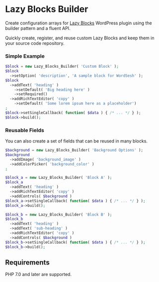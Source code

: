 # Lazy Blocks Builder

Create configuration arrays for [Lazy Blocks](https://lazyblocks.com/) WordPress plugin using the builder pattern and a fluent API.

Quickly create, register, and reuse custom Lazy Blocks and keep them in your source code repository.

### Simple Example
```php
$block = new Lazy_Blocks_Builder( 'Custom Block' );
$block
  ->setOption( 'description', 'A sample block for WordSesh' );
$block
  ->addText( 'heading' )
    ->setDefault( 'Big heading here' )
    ->setRequired()
  ->addRichTextEditor( 'copy' )
  	->setDefault( 'Some lorem ipsum here as a placeholder')
;
$block->setSingleCallback( function( $data ) { /* ... */ } );
$block->build();
```

### Reusable Fields

You can also create a set of fields that can be reused in many blocks.

```php
$background = new Lazy_Blocks_Builder( 'Background Options' );
$background
  ->addImage( 'background_image' )
  ->addColorPicker( 'background_color' )
;

$block_a = new Lazy_Blocks_Builder( 'Block A' );
$block_a
  ->addText( 'heading' )
  ->addRichTextEditor( 'copy' )
  ->addControls( $background )
$block_a->setSingleCallback( function( $data ) { /* ... */ } );
$block_a->build();

$block_b = new Lazy_Blocks_Builder( 'Block B' );
$block_b
  ->addText( 'heading' )
  ->addText( 'sub-heading' )
  ->addRichTextEditor( 'copy' )
  ->addControls( $background )
$block_b->setSingleCallback( function( $data ) { /* ... */ } );
$block_b->build();
```

## Requirements
PHP 7.0 and later are supported.
